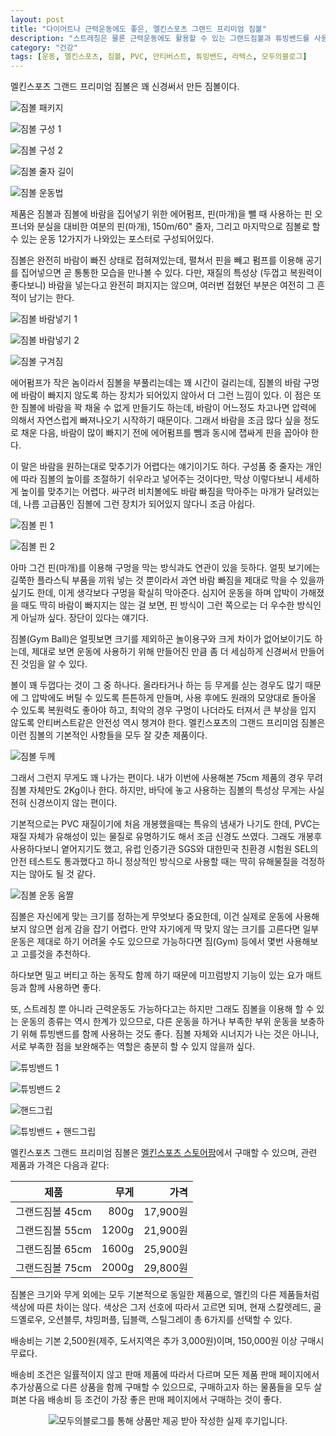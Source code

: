 ```yaml
---
layout: post
title: "다이어트나 근력운동에도 좋은, 멜킨스포츠 그랜드 프리미엄 짐볼"
description: "스트레칭은 물론 근력운동에도 활용할 수 있는 그랜드짐볼과 튜빙밴드를 사용해봤다."
category: "건강"
tags: [운동, 멜킨스포츠, 짐볼, PVC, 안티버스트, 튜빙밴드, 라텍스, 모두의블로그]
---
```


멜킨스포츠 그랜드 프리미엄 짐볼은 꽤 신경써서 만든 짐볼이다.

![짐볼 패키지](https://lh3.googleusercontent.com/wUltNWNgk1QlTNQK3LK0YK8KPWkWKVIWUiFQUlUCNmyW4_g9Nv6t6OdCCL2z7fqytx5EWb9MKj-gnA=s480)

![짐볼 구성 1](https://lh3.googleusercontent.com/DNXqrJlzKACjgcTni2mzpwkz7IR-3gJmkkdWzKxUSqO7Z1hfBqTJiRpcByniq0QnfpFP4mbOcGycBQ=s480)

![짐볼 구성 2](https://lh3.googleusercontent.com/eBV9uR4alMnmj7E2cEc5Fv3xHA688aVIKvJ9L0cAZwdqi6R3krVulL3k89emjnie9aUmt_OeQ94OBQ=s480)

![짐볼 줄자 길이](https://lh3.googleusercontent.com/Oj6b6LB5reje0ncHlmV60WinM0gzlyDbnn7SDmey5buvFb9Wj22CzigtlrIRIkRB8jDOrNJg3b8QQg=s480)

![짐볼 운동법](https://lh3.googleusercontent.com/ksKYfQx8fSMA9aimGZocbhbmhwoMQwi4qj5s8QhlcekTqx4GjCnjiwKCy-SZhR87wcaQ8rvzuh5wjA=w480)

제품은
짐볼과 짐볼에 바람을 집어넣기 위한 에어펌프,
핀(마개)을 뺄 때 사용하는 핀 오프너와 분실을 대비한 여분의 핀(마개),
150m/60" 줄자,
그리고 마지막으로 짐볼로 할 수 있는 운동 12가지가 나와있는 포스터로 구성되어있다.

짐볼은 완전히 바람이 빠진 상태로 접혀져있는데,
펼쳐서 핀을 빼고 펌프를 이용해 공기를 집어넣으면
곧 통통한 모습을 만나볼 수 있다.
다만, 재질의 특성상 (두껍고 복원력이 좋다보니) 바람을 넣는다고 완전히 펴지지는 않으며,
여러번 접혔던 부분은 여전히 그 흔적이 남기는 한다.

![짐볼 바람넣기 1](https://lh3.googleusercontent.com/ikAoYO-C-0u729J32zJcgoGil3TmLtX1fIfqgPEjWOI0HRXAayazbTbmR4YJyWPxYqkhNB2uE-I-Mg=s480)

![짐볼 바람넣기 2](https://lh3.googleusercontent.com/rKBWAr7V2CFnKPeugMnq96w63hfgYwTzlyJYMguWlJhoc2DcH-5G12eDo0J26kbCCWL5xn-Y3FUAEw=s480)

![짐볼 구겨짐](https://lh3.googleusercontent.com/sujS8z6v6UaZgnkR17iFLET0HMDKJJI2U3s7tc-CT3yYaEjHZ9LBEVi-0vy8FjTM3OJFjlgFsSpVWw=s480)

에어펌프가 작은 놈이라서 짐볼을 부풀리는데는 꽤 시간이 걸리는데,
짐볼의 바람 구멍에 바람이 빠지지 않도록 하는 장치가 되어있지 않아서 더 그런 느낌이 있다.
이 점은 또한 짐볼에 바람을 꽉 채울 수 없게 만들기도 하는데,
바람이 어느정도 차고나면 압력에 의해서 자연스럽게 빠져나오기 시작하기 때문이다.
그래서 바람을 조금 많다 싶을 정도로 채운 다음,
바람이 많이 빠지기 전에 에어펌프를 뺌과 동시에 잽싸게 핀을 꼽아야 한다.

이 말은 바람을 원하는대로 맞추기가 어렵다는 얘기이기도 하다.
구성품 중 줄자는 개인에 따라 짐볼의 높이를 조절하기 쉬우라고 넣어주는 것이다만,
막상 이렇다보니 세세하게 높이를 맞추기는 어렵다.
싸구려 비치볼에도 바람 빠짐을 막아주는 마개가 달려있는데,
나름 고급품인 짐볼에 그런 장치가 되어있지 않다니 조금 아쉽다.

![짐볼 핀 1](https://lh3.googleusercontent.com/oI7H97TbkA94DwqQm2Sk3yXiZESwXsI_OVb67_TN5L2CS5o2zS_3cDldx6_Y1sOd_qmWGi8lrjQo3A=s480)

![짐볼 핀 2](https://lh3.googleusercontent.com/T5GZAGTOF0iAWuI4TtSG_T2DnF2iflw5CtkMLPd9nMbxYSXEq2XOdBwQn_GCXL-T15LOM9GlUvcKGA=s480)

아마 그건 핀(마개)를 이용해 구멍을 막는 방식과도 연관이 있을 듯하다.
얼핏 보기에는 길쭉한 플라스틱 부품을 끼워 넣는 것 뿐이라서 과연 바람 빠짐을 제대로 막을 수 있을까 싶기도 한데,
이게 생각보다 구멍을 확실히 막아준다.
심지어 운동을 하며 압박이 가해졌을 때도 딱히 바람이 빠지지는 않는 걸 보면,
핀 방식이 그런 쪽으로는 더 우수한 방식인게 아닐까 싶다.
장단이 있다는 얘기다.

짐볼(Gym Ball)은 얼핏보면 크기를 제외하곤 놀이용구와 크게 차이가 없어보이기도 하는데,
제대로 보면 운동에 사용하기 위해 만들어진 만큼
좀 더 세심하게 신경써서 만들어진 것임을 알 수 있다.

볼이 꽤 두껍다는 것이 그 중 하나다.
올라타거나 하는 등 무게를 싣는 경우도 많기 때문에
그 압박에도 버틸 수 있도록 튼튼하게 만들며,
사용 후에도 원래의 모양대로 돌아올 수 있도록 복원력도 좋아야 하고,
최악의 경우 구멍이 나더라도 터져서 큰 부상을 입지 않도록 안티버스트같은 안전성 역시 챙겨야 한다.
멜킨스포츠의 그랜드 프리미엄 짐볼은 이런 짐볼의 기본적인 사항들을 모두 잘 갖춘 제품이다.

![짐볼 두께](https://lh3.googleusercontent.com/EHbeB9M_YlRaRI_q0vZTsYM7NfrwlZzgDav5uAvpgihl3_WSdrCm6s8UsFQVhkmgzzR1L_wqn8Wkww=s480)

그래서 그런지 무게도 꽤 나가는 편이다.
내가 이번에 사용해본 75cm 제품의 경우 무려 짐볼 자체만도 2Kg이나 한다.
하지만, 바닥에 놓고 사용하는 짐볼의 특성상 무게는 사실 전혀 신경쓰이지 않는 편이다.

기본적으로는 PVC 재질이기에 처음 개봉했을때는 특유의 냄새가 나기도 한데,
PVC는 재질 자체가 유해성이 있는 물질로 유명하기도 해서 조금 신경도 쓰였다.
그래도 개봉후 사용하다보니 옅어지기도 했고,
유럽 인증기관 SGS와 대한민국 친환경 시험원 SEL의 안전 테스트도 통과했다고 하니
정상적인 방식으로 사용할 때는 딱히 유해물질을 걱정하지는 않아도 될 것 같다.

![짐볼 운동 움짤](https://lh3.googleusercontent.com/m_JEWj9eJM47BNWFQqy0k8zSBoWKg6GUDuml0-eNEPfLq7LN0A6ER6jPIiL18sTgAJO-ky2Zn7PeWQ=s480)

짐볼은 자신에게 맞는 크기를 정하는게 무엇보다 중요한데,
이건 실제로 운동에 사용해보지 않으면 쉽게 감을 잡기 어렵다.
만약 자기에게 딱 맞지 않는 크기를 고른다면
일부 운동은 제대로 하기 어려울 수도 있으므로
가능하다면 짐(Gym) 등에서 몇번 사용해보고 고를것을 추천하다.

하다보면 밀고 버티고 하는 동작도 함께 하기 때문에
미끄럼방지 기능이 있는 요가 매트등과 함께 사용하면 좋다.

또, 스트레칭 뿐 아니라 근력운동도 가능하다고는 하지만
그래도 짐볼을 이용해 할 수 있는 운동의 종류는 역시 한계가 있으므로,
다른 운동을 하거나 부족한 부위 운동을 보충하기 위해 튜빙밴드를 함께 사용하는 것도 좋다.
짐볼 자체와 시너지가 나는 것은 아니나,
서로 부족한 점을 보완해주는 역할은 충분히 할 수 있지 않을까 싶다.

![튜빙밴드 1](https://lh3.googleusercontent.com/6dSQlKiQ6TTxIQSlj3VF6A1ymTWVei7Z0i26gkD3IBgTmzSG23-5qoxWyQaj5_1i42tK8BeO9LprEQ=s480)

![튜빙밴드 2](https://lh3.googleusercontent.com/kWgJaG8M38ZxZ8h_agjO91ALz5sfbPnXQjmG31vDzpI50IgFcJohYtML7XrBlExcxOP5VrS9o6v5Kg=s480)

![핸드그립](https://lh3.googleusercontent.com/nnx_FQ4h4BvfCkqOq7DoVpo2liWWtTONvZHYoeJLEFbjyD82RIcZsMiW9J8kgL22zixxQc5i0Rz8oQ=s480)

![튜빙밴드 + 핸드그립](https://lh3.googleusercontent.com/oqv_kbEfymZSXjwnuCvEdKUsjT7B8MYgmevC0UdmDaSx6T1ui6VPgBdg9IXoEoqGo5kFQTV8OdIlGg=s480)

멜킨스포츠 그랜드 프리미엄 짐볼은
[멜킨스포츠 스토어팜](https://smartstore.naver.com/melkinsports/products/2096624748)에서 구매할 수 있으며,
관련 제품과 가격은 다음과 같다:

제품            | 무게  | 가격
----------------|------:|---------:
그랜드짐볼 45cm |  800g | 17,900원
그랜드짐볼 55cm | 1200g | 21,900원
그랜드짐볼 65cm | 1600g | 25,900원
그랜드짐볼 75cm | 2000g | 29,800원

짐볼은 크기와 무게 외에는 모두 기본적으로 동일한 제품으로,
멜킨의 다른 제품들처럼 색상에 따른 차이는 않다.
색상은 그저 선호에 따라서 고르면 되며,
현재 스칼렛레드, 골드옐로우, 오션블루, 챠밍퍼플, 딥블랙, 스틸그레이 총 6가지를 선택할 수 있다.

배송비는 기본 2,500원(제주, 도서지역은 추가 3,000원)이며,
150,000원 이상 구매시 무료다.

배송비 조건은 일률적이지 않고 판매 제품에 따라서 다르며
모든 제품 판매 페이지에서 추가상품으로 다른 상품을 함께 구매할 수 있으므로,
구매하고자 하는 물품들을 모두 살펴본 다음
배송비 등 조건이 가장 좋은 판매 페이지에서 구매하는 것이 좋다.



<center><img src="https://moduad.com/img/sponser_img.php?mb_mb=reznoagmailcom&wr_wr=411904&bo_table=life&p_wr_wr=26226" alt="모두의블로그를 통해 상품만 제공 받아 작성한 실제 후기입니다." /></center>
